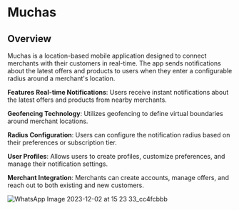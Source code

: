 # **Muchas**

## __Overview__

Muchas is a location-based mobile application designed to connect merchants with their customers in real-time. The app sends notifications about the latest offers and products to users when they enter a configurable radius around a merchant's location.


__Features__
__Real-time Notifications__: Users receive instant notifications about the latest offers and products from nearby merchants.

__Geofencing Technology__: Utilizes geofencing to define virtual boundaries around merchant locations.

__Radius Configuration__: Users can configure the notification radius based on their preferences or subscription tier.

__User Profiles__: Allows users to create profiles, customize preferences, and manage their notification settings.

__Merchant Integration__: Merchants can create accounts, manage offers, and reach out to both existing and new customers.


![WhatsApp Image 2023-12-02 at 15 23 33_cc4fcbbb](https://github.com/Ironman910/muchas/assets/56251489/22ce9d5e-0e01-4d27-8655-98b8f8d0a6d3)


